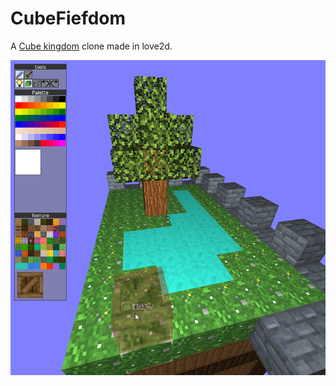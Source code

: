 # CubeFiefdom
 A [Cube kingdom](http://www.flat2d.com/Cubekingdom.html) clone made in love2d.

![Screenshot v0.1 initial release](/screenshot/image01.png)